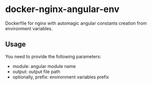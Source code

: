 # docker-nginx-angular-env

Dockerfile for nginx with automagic angular constants creation from environment variables.

## Usage

You need to provide the following parameters:

- module: angular module name
- output: output file path
- optionally, prefix: environment variables prefix
